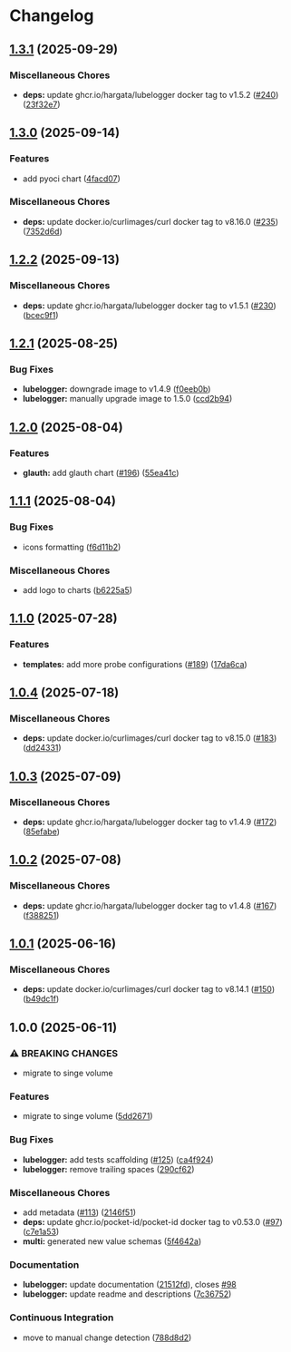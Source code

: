 # Changelog

## [1.3.1](https://github.com/anza-labs/charts/compare/lubelogger-1.3.0...lubelogger-v1.3.1) (2025-09-29)


### Miscellaneous Chores

* **deps:** update ghcr.io/hargata/lubelogger docker tag to v1.5.2 ([#240](https://github.com/anza-labs/charts/issues/240)) ([23f32e7](https://github.com/anza-labs/charts/commit/23f32e75907fc2c1e6c40c91e9918e64a39dc77e))

## [1.3.0](https://github.com/anza-labs/charts/compare/lubelogger-1.2.2...lubelogger-v1.3.0) (2025-09-14)


### Features

* add pyoci chart ([4facd07](https://github.com/anza-labs/charts/commit/4facd07faee26a3de1378cf2028d60952d2126cc))


### Miscellaneous Chores

* **deps:** update docker.io/curlimages/curl docker tag to v8.16.0 ([#235](https://github.com/anza-labs/charts/issues/235)) ([7352d6d](https://github.com/anza-labs/charts/commit/7352d6d3ee80377be5f5521a8031197bfb981a46))

## [1.2.2](https://github.com/anza-labs/charts/compare/lubelogger-1.2.1...lubelogger-v1.2.2) (2025-09-13)


### Miscellaneous Chores

* **deps:** update ghcr.io/hargata/lubelogger docker tag to v1.5.1 ([#230](https://github.com/anza-labs/charts/issues/230)) ([bcec9f1](https://github.com/anza-labs/charts/commit/bcec9f1a088cf60c79d80385d5f0f32d79df3372))

## [1.2.1](https://github.com/anza-labs/charts/compare/lubelogger-1.2.0...lubelogger-v1.2.1) (2025-08-25)


### Bug Fixes

* **lubelogger:** downgrade image to v1.4.9 ([f0eeb0b](https://github.com/anza-labs/charts/commit/f0eeb0b7005db8e6e65a060378369783150ec54a))
* **lubelogger:** manually upgrade image to 1.5.0 ([ccd2b94](https://github.com/anza-labs/charts/commit/ccd2b94613d971fb1fbc3132b93f90f20cd1bf3f))

## [1.2.0](https://github.com/anza-labs/charts/compare/lubelogger-1.1.1...lubelogger-v1.2.0) (2025-08-04)


### Features

* **glauth:** add glauth chart ([#196](https://github.com/anza-labs/charts/issues/196)) ([55ea41c](https://github.com/anza-labs/charts/commit/55ea41ce4c79aa93734b67b9c3e4594cc9f23866))

## [1.1.1](https://github.com/anza-labs/charts/compare/lubelogger-1.1.0...lubelogger-v1.1.1) (2025-08-04)


### Bug Fixes

* icons formatting ([f6d11b2](https://github.com/anza-labs/charts/commit/f6d11b2f5c4258f8f5d5fb458bfb2a79f7b15e39))


### Miscellaneous Chores

* add logo to charts ([b6225a5](https://github.com/anza-labs/charts/commit/b6225a5bad1be9f597fe5cd22553505af9ad0b18))

## [1.1.0](https://github.com/anza-labs/charts/compare/lubelogger-1.0.4...lubelogger-v1.1.0) (2025-07-28)


### Features

* **templates:** add more probe configurations ([#189](https://github.com/anza-labs/charts/issues/189)) ([17da6ca](https://github.com/anza-labs/charts/commit/17da6ca71c1a754fdb15d3db40da5a856a5ca93e))

## [1.0.4](https://github.com/anza-labs/charts/compare/lubelogger-1.0.3...lubelogger-v1.0.4) (2025-07-18)


### Miscellaneous Chores

* **deps:** update docker.io/curlimages/curl docker tag to v8.15.0 ([#183](https://github.com/anza-labs/charts/issues/183)) ([dd24331](https://github.com/anza-labs/charts/commit/dd2433197dce864c827b91f708f3b69add485798))

## [1.0.3](https://github.com/anza-labs/charts/compare/lubelogger-1.0.2...lubelogger-v1.0.3) (2025-07-09)


### Miscellaneous Chores

* **deps:** update ghcr.io/hargata/lubelogger docker tag to v1.4.9 ([#172](https://github.com/anza-labs/charts/issues/172)) ([85efabe](https://github.com/anza-labs/charts/commit/85efabec6be8d8e2d0022025953b2a26d280decd))

## [1.0.2](https://github.com/anza-labs/charts/compare/lubelogger-1.0.1...lubelogger-v1.0.2) (2025-07-08)


### Miscellaneous Chores

* **deps:** update ghcr.io/hargata/lubelogger docker tag to v1.4.8 ([#167](https://github.com/anza-labs/charts/issues/167)) ([f388251](https://github.com/anza-labs/charts/commit/f388251ff80ce93c09669951d47e8faccb55e32e))

## [1.0.1](https://github.com/anza-labs/charts/compare/lubelogger-1.0.0...lubelogger-v1.0.1) (2025-06-16)


### Miscellaneous Chores

* **deps:** update docker.io/curlimages/curl docker tag to v8.14.1 ([#150](https://github.com/anza-labs/charts/issues/150)) ([b49dc1f](https://github.com/anza-labs/charts/commit/b49dc1f4093a8dd70f27c8ceec78a5af8ff6dee0))

## 1.0.0 (2025-06-11)


### ⚠ BREAKING CHANGES

* migrate to singe volume

### Features

* migrate to singe volume ([5dd2671](https://github.com/anza-labs/charts/commit/5dd26719354e45770eba469460b980c336487426))


### Bug Fixes

* **lubelogger:** add tests scaffolding ([#125](https://github.com/anza-labs/charts/issues/125)) ([ca4f924](https://github.com/anza-labs/charts/commit/ca4f924bf2f58f0c0625972707864ba9be655400))
* **lubelogger:** remove trailing spaces ([290cf62](https://github.com/anza-labs/charts/commit/290cf62f0f8cbc95be85d95bd14cc654dae13185))


### Miscellaneous Chores

* add metadata ([#113](https://github.com/anza-labs/charts/issues/113)) ([2146f51](https://github.com/anza-labs/charts/commit/2146f512988e61e7e06863fcea6cb98ec2e125e2))
* **deps:** update ghcr.io/pocket-id/pocket-id docker tag to v0.53.0 ([#97](https://github.com/anza-labs/charts/issues/97)) ([c7e1a53](https://github.com/anza-labs/charts/commit/c7e1a533500971baea26ba5cafd63eabc6ee8fd7))
* **multi:** generated new value schemas ([5f4642a](https://github.com/anza-labs/charts/commit/5f4642a315a0785f5ce34d72f9680fb02a387204))


### Documentation

* **lubelogger:** update documentation ([21512fd](https://github.com/anza-labs/charts/commit/21512fd8cb693985dbb4652356fcb60c45a1cf85)), closes [#98](https://github.com/anza-labs/charts/issues/98)
* **lubelogger:** update readme and descriptions ([7c36752](https://github.com/anza-labs/charts/commit/7c3675285cdbd0b2656b23bd4cc53751e838a7e5))


### Continuous Integration

* move to manual change detection ([788d8d2](https://github.com/anza-labs/charts/commit/788d8d231cb1d069d68f829259bebe9693c47c3d))
